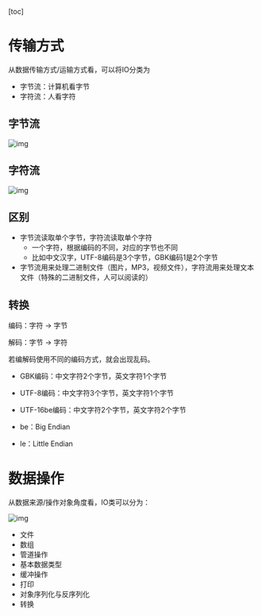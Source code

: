 [toc]



# 传输方式

从数据传输方式/运输方式看，可以将IO分类为

- 字节流：计算机看字节
- 字符流：人看字符



## 字节流

![img](https://pdai.tech/_images/io/java-io-category-1.png)



## 字符流

![img](https://pdai.tech/_images/io/java-io-category-2.png)



## 区别

- 字节流读取单个字节，字符流读取单个字符
  - 一个字符，根据编码的不同，对应的字节也不同
  - 比如中文汉字，UTF-8编码是3个字节，GBK编码1是2个字节
- 字节流用来处理二进制文件（图片，MP3，视频文件），字符流用来处理文本文件（特殊的二进制文件，人可以阅读的）



## 转换

编码：字符 -> 字节

解码：字节 -> 字符

若编解码使用不同的编码方式，就会出现乱码。



- GBK编码：中文字符2个字节，英文字符1个字节
- UTF-8编码：中文字符3个字节，英文字符1个字节
- UTF-16be编码：中文字符2个字节，英文字符2个字节



- be：Big Endian
- le：Little Endian



# 数据操作

从数据来源/操作对象角度看，IO类可以分为：

![img](https://pdai.tech/_images/io/java-io-category-3.png)





- 文件
- 数组
- 管道操作
- 基本数据类型
- 缓冲操作
- 打印
- 对象序列化与反序列化
- 转换









